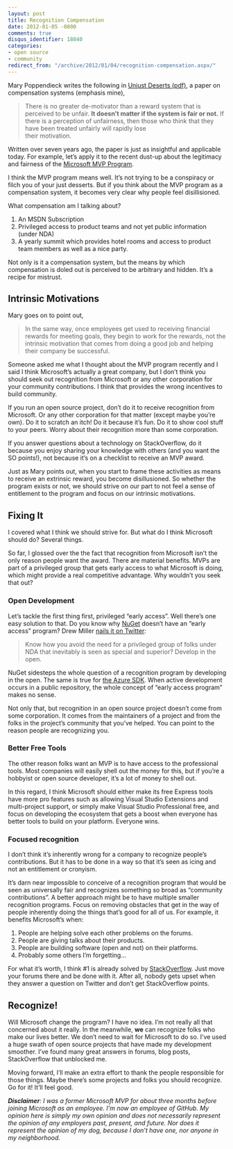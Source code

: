 ```yaml
---
layout: post
title: Recognition Compensation
date: 2012-01-05 -0800
comments: true
disqus_identifier: 18840
categories:
- open source
- community
redirect_from: "/archive/2012/01/04/recognition-compensation.aspx/"
---
```


Mary Poppendieck writes the following in [Unjust Deserts
(pdf)](http://www.poppendieck.com/pdfs/Compensation.pdf "Poppendieck paper on compensation"),
a paper on compensation systems (emphasis mine),

> There is no greater de-motivator than a reward system that is
> perceived to be unfair. **It doesn’t matter if the system is fair or
> not.** If there is a perception of unfairness, then those who think
> that they have been treated unfairly will rapidly lose \
> their motivation.

Written over seven years ago, the paper is just as insightful and
applicable today. For example, let’s apply it to the recent dust-up
about the legitimacy and fairness of the [Microsoft MVP
Program](http://mvp.support.microsoft.com/ "Microsoft MVP Program").

I think the MVP program means well. It’s not trying to be a conspiracy
or filch you of your just desserts. But if you think about the MVP
program as a compensation system, it becomes very clear why people feel
disillisioned.

What compensation am I talking about?

1.  An MSDN Subscription
2.  Privileged access to product teams and not yet public information
    (under NDA)
3.  A yearly summit which provides hotel rooms and access to product
    team members as well as a nice party.

Not only is it a compensation system, but the means by which
compensation is doled out is perceived to be arbitrary and hidden. It’s
a recipe for mistrust.

Intrinsic Motivations
---------------------

Mary goes on to point out,

> In the same way, once employees get used to receiving financial
> rewards for meeting goals, they begin to work for the rewards, not the
> intrinsic motivation that comes from doing a good job and helping
> their company be successful.

Someone asked me what I thought about the MVP program recently and I
said I think Microsoft’s actually a great company, but I don’t think you
should seek out recognition from Microsoft or any other corporation for
your community contributions. I think that provides the wrong incentives
to build community.

If you run an open source project, don’t do it to receive recognition
from Microsoft. Or any other corporation for that matter (except maybe
you’re own). Do it to scratch an itch! Do it because it’s fun. Do it to
show cool stuff to your peers. Worry about their recognition more than
some corporation.

If you answer questions about a technology on StackOverflow, do it
because you enjoy sharing your knowledge with others (and you want the
SO points!), not because it’s on a checklist to receive an MVP award.

Just as Mary points out, when you start to frame these activities as
means to receive an extrinsic reward, you become disillusioned. So
whether the program exists or not, we should strive on our part to not
feel a sense of entitlement to the program and focus on our intrinsic
motivations.

Fixing It
---------

I covered what I think we should strive for. But what do I think
Microsoft should do? Several things.

So far, I glossed over the the fact that recognition from Microsoft
isn’t the only reason people want the award. There are material
benefits. MVPs are part of a privileged group that gets early access to
what Microsoft is doing, which might provide a real competitive
advantage. Why wouldn’t you seek that out?

### Open Development

Let’s tackle the first thing first, privileged “early access”. Well
there’s one easy solution to that. Do you know why
[NuGet](http://nuget.org/ "NuGet") doesn’t have an “early access”
program? Drew Miller [nails it on
Twitter](https://twitter.com/#!/anglicangeek/status/154972618167033856 "Drew tweet"):

> Know how you avoid the need for a privileged group of folks under NDA
> that inevitably is seen as special and superior? Develop in the open.

NuGet sidesteps the whole question of a recognition program by
developing in the open. The same is true for [the Azure
SDK](https://github.com/blog/1010-azure-on-github "Azure SDK"). When
active development occurs in a public repository, the whole concept of
“early access program” makes no sense.

Not only that, but recognition in an open source project doesn’t come
from some corporation. It comes from the maintainers of a project and
from the folks in the project’s community that you’ve helped. You can
point to the reason people are recognizing you.

### Better Free Tools

The other reason folks want an MVP is to have access to the professional
tools. Most companies will easily shell out the money for this, but if
you’re a hobbyist or open source developer, it’s a lot of money to shell
out.

In this regard, I think Microsoft should either make its free Express
tools have more pro features such as allowing Visual Studio Extensions
and multi-project support, or simply make Visual Studio Professional
free, and focus on developing the ecosystem that gets a boost when
everyone has better tools to build on your platform. Everyone wins.

### Focused recognition

I don’t think it’s inherently wrong for a company to recognize people’s
contributions. But it has to be done in a way so that it’s seen as icing
and not an entitlement or cronyism.

It’s darn near impossible to conceive of a recognition program that
would be seen as universally fair and recognizes something so broad as
“community contributions”. A better approach might be to have multiple
smaller recognition programs. Focus on removing obstacles that get in
the way of people inherently doing the things that’s good for all of us.
For example, it benefits Microsoft’s when:

1.  People are helping solve each other problems on the forums.
2.  People are giving talks about their products.
3.  People are building software (open and not) on their platforms.
4.  Probably some others I’m forgetting…

For what it’s worth, I think \#1 is already solved by
[StackOverflow](http://stackoverflow.com/ "StackOverflow"). Just move
your forums there and be done with it. After all, nobody gets upset when
they answer a question on Twitter and don’t get StackOverflow points.

Recognize!
----------

Will Microsoft change the program? I have no idea. I’m not really all
that concerned about it really. In the meanwhile, **we** can recognize
folks who make our lives better. We don’t need to wait for Microsoft to
do so. I’ve used a huge swath of open source projects that have made my
development smoother. I’ve found many great answers in forums, blog
posts, StackOverflow that unblocked me.

Moving forward, I’ll make an extra effort to thank the people
responsible for those things. Maybe there’s some projects and folks you
should recognize. Go for it! It’ll feel good.

***Disclaimer**: I was a former Microsoft MVP for about three months
before joining Microsoft as an employee. I’m now an employee of GitHub.
My opinion here is simply my own opinion and does not necessarily
represent the opinion of any employers past, present, and future. Nor
does it represent the opinion of my dog, because I don’t have one, nor
anyone in my neighborhood.*

